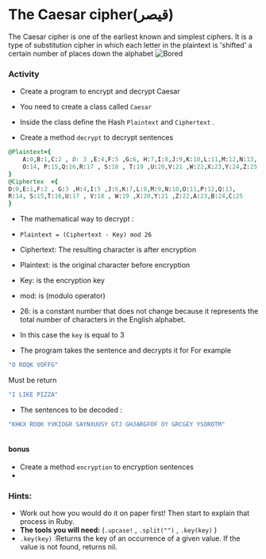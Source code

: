# The Caesar cipher(قيصر) 
The Caesar cipher is one of the earliest known and simplest ciphers. It is a type of substitution cipher in which each letter in the plaintext is 'shifted' a certain number of places down the alphabet
![Bored](https://www.thejavaprogrammer.com/wp-content/uploads/2016/11/Caesar-Cipher-in-Java-Encryption-and-Decryption.png)

### Activity

- Create a program to encrypt and decrypt Caesar

- You need to create a class called ``Caesar``
- Inside the class define the Hash ``Plaintext`` and ``Ciphertext`` .

- Create a method ``decrypt`` to decrypt sentences


```ruby 
@Plaintext={
    A:0,B:1,C:2 , D: 3 ,E:4,F:5 ,G:6, H:7,I:8,J:9,K:10,L:11,M:12,N:13,
    O:14, P:15,Q:16,R:17 , S:18 , T:19 ,U:20,V:21 ,W:22,X:23,Y:24,Z:25
}
@Ciphertex  ={
D:0,E:1,F:2 , G:3 ,H:4,I:5 ,J:6,K:7,L:8,M:9,N:10,O:11,P:12,Q:13,
R:14, S:15,T:16,U:17 , V:18 , W:19 ,X:20,Y:21 ,Z:22,A:23,B:24,C:25
}
```
- The mathematical way to decrypt :
- `Plaintext = (Ciphertext - Key) mod 26`


- Ciphertext: The resulting character is after encryption
- Plaintext: is the original character before encryption
- Key: is the encryption key
- mod: is (modulo operator)
- 26: is a constant number that does not change because it represents the total number of characters in the English alphabet.
- In this case the `key` is equal to 3
-  The program takes the sentence and decrypts it
for For example
```ruby
"O ROQK VOFFG"
```
Must be return 
```ruby
"I LIKE PIZZA"
```
- The sentences to be decoded : 
```ruby
"KHKX ROQK YVKIOGR SAYNXUUSY GTJ GHJARGFOF OY GRCGEY YSOROTM"
```
```

```

 #### bonus
  -  Create a method ``encryption`` to encryption sentences
  - 



### Hints:

- Work out how you would do it on paper first! Then start to explain that process in Ruby.
- **The tools you will need:**  (``.upcase!`` , ``.split("")`` , ``.key(key)`` )
-  ``.key(key)`` :Returns the key of an occurrence of a given value. If the value is not found, returns nil.  
 

